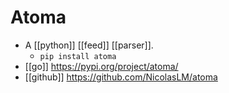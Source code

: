 # Atoma

- A [[python]] [[feed]] [[parser]].
  - ```pip install atoma```
- [[go]] https://pypi.org/project/atoma/
- [[github]] https://github.com/NicolasLM/atoma



